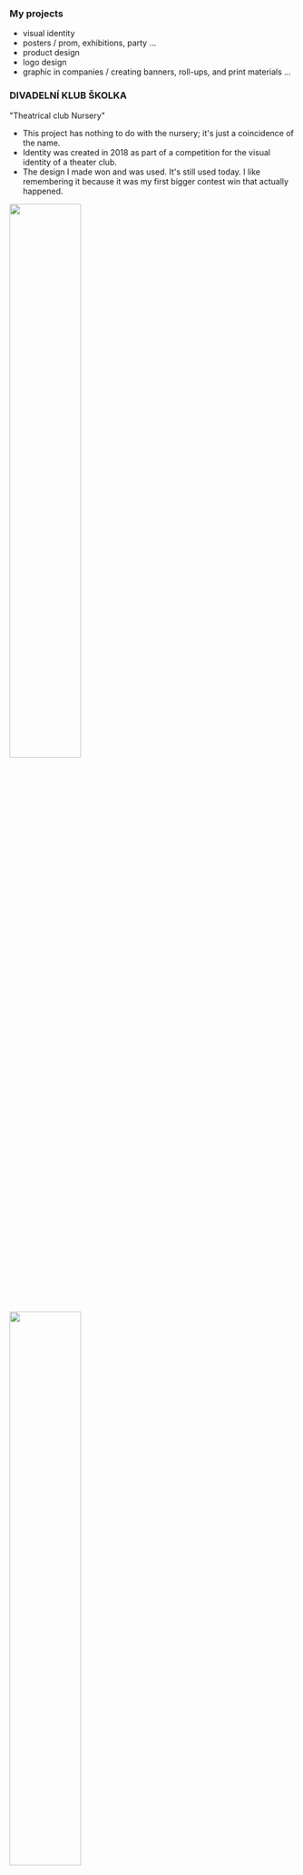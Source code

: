 ### My projects 
* visual identity
* posters / prom, exhibitions, party ...
* product design 
* logo design
* graphic in companies / creating banners, roll-ups, and print materials ...


### DIVADELNÍ KLUB ŠKOLKA
"Theatrical club Nursery"

* This project has nothing to do with the nursery; it's just a coincidence of the name.
* Identity was created in 2018 as part of a competition for the visual identity of a theater club.
* The design I made won and was used. It's still used today. I like remembering it because it was my first bigger contest win that actually happened.

<img src="https://github.com/KlaraSvobodova/English-for-designers/assets/152971101/5850b7c3-6b22-44dc-b04b-9c53a6d9cc48/" width=50% height=50%>
<img src="https://github.com/KlaraSvobodova/English-for-designers/assets/152971101/143db6e5-3dab-4441-8e3e-c5ecbc3d354d" width=50% height=50%>
<img src="https://github.com/KlaraSvobodova/English-for-designers/assets/152971101/594151bb-9890-454e-aa08-907d3f2ae3dc" width=50% height=50%>


### INTERNATIONAL MUSIC FESTIVAL 
* This project was created in 2021. It was a part of a competition, which I won.
* It involves creating the visual identity for an international classical music festival in Kutná Hora.
* The primary focus of this project is the creation of posters.
* I wanted to incorporate the dynamics of music into the design.
* Use a color scheme that will be constant while also being able to change according to the given season.
* But if you see a similar poster here in the hallway... it's not my work, it's the work of the graphic artist who messed everything up.
* Overall, I don't really like these competitions because when someone else gets hold of your work, it usually turns into something nobody wants.

<img src="https://github.com/KlaraSvobodova/English-for-designers/assets/152971101/7d98bafb-2295-4903-b126-dfbe6b0a36bd" width=50% height=50%>


### CHAOIDY PANÍ PAPOUŠKOVÉ 
"Chaoid's of Mrs. Parrot"

* This book is about the history of art by Mrs. Vaculíková from prehistoric times to the present.
* In the book, you will find education materials, illustrations and interesting facts about some artist... And it was my final project on Michael's school last year.

<img src="https://github.com/KlaraSvobodova/English-for-designers/assets/152971101/15b0a675-544b-4efa-9823-8a5b6d32ad9a" width=50% height=50%>
<img src="https://github.com/KlaraSvobodova/English-for-designers/assets/152971101/d93db4c0-1d61-4b58-922d-8ea76d8ac710" width=50% height=50%>
<img src="https://github.com/KlaraSvobodova/English-for-designers/assets/152971101/4ff4cfd2-1c55-4839-9cb2-5800399c92dc" width=50% height=50%>
<img src="https://github.com/KlaraSvobodova/English-for-designers/assets/152971101/d71420c9-b14e-49e0-ba2d-74a297d5876" width=50% height=50%>


### LAW OFFICE
* Project is about a law company.
* I created visual identity.
* It was a good experience in this sector.
* For this project, it was necessary to look at it from a perspective other than just the creative one but also consider other aspects.
* It was more contemplative.
  
<img src="https://github.com/KlaraSvobodova/English-for-designers/assets/152971101/49e4b87c-bdc6-48dd-8278-cbb137cfe7ca" width=50% height=50%>
<img src="https://github.com/KlaraSvobodova/English-for-designers/assets/152971101/ee0003ed-46d7-4ade-bbeb-1f651e33f24" width=50% height=50%>

### POSTERS

<img src="https://github.com/KlaraSvobodova/English-for-designers/assets/152971101/b304150a-fcac-431f-87b8-c7698cc0a42e" width=50% height=50%>
